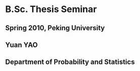 # B.Sc. Thesis Seminar
## Spring 2010, Peking University
## Yuan YAO
## Department of Probability and Statistics
